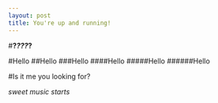 ```yaml
---
layout: post
title: You're up and running!
---
```


#**?_???_?**

#Hello
##Hello
###Hello
####Hello
#####Hello
######Hello

#Is it me you looking for?

*sweet music starts*
